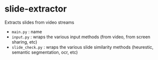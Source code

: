 # slide-extractor
Extracts slides from video streams

- `main.py` : name
- `input.py` : wraps the various input methods (from video, from screen sharing, etc)
- `slide_check.py` : wraps the various slide similarity methods (heurestic, semantic segmentation, ocr, etc)
